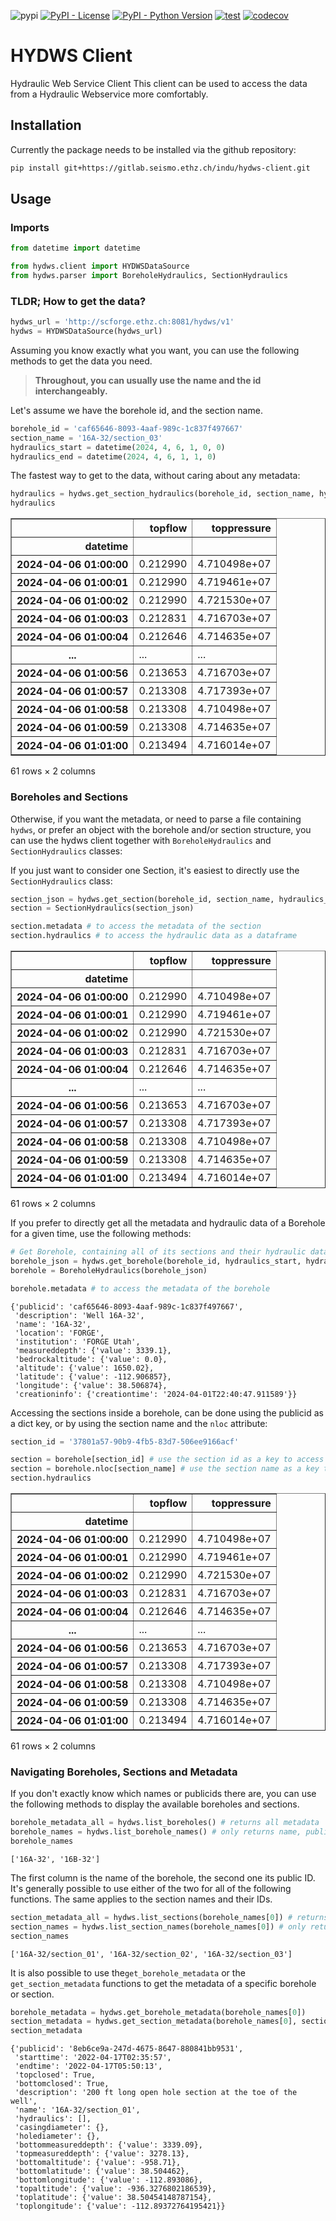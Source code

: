 ![pypi](https://img.shields.io/pypi/v/hydws-client)
[![PyPI - License](https://img.shields.io/pypi/l/hydws-client.svg)](https://pypi.org/project/hydws-client/)
[![PyPI - Python Version](https://img.shields.io/pypi/pyversions/hydws-client.svg)](https://pypi.org/project/hydws-client/)
[![test](https://github.com/swiss-seismological-service/hydws-client/actions/workflows/tests.yml/badge.svg)](https://github.com/swiss-seismological-service/hydws-client/actions/workflows/tests.yml)
[![codecov](https://codecov.io/github/swiss-seismological-service/hydws-client/graph/badge.svg?token=RVJFHYLBKA)](https://codecov.io/github/swiss-seismological-service/hydws-client)

# HYDWS Client
Hydraulic Web Service Client
This client can be used to access the data from a Hydraulic Webservice more comfortably.

## Installation
Currently the package needs to be installed via the github repository:
```bash
pip install git+https://gitlab.seismo.ethz.ch/indu/hydws-client.git
```

## Usage

### Imports


```python
from datetime import datetime

from hydws.client import HYDWSDataSource
from hydws.parser import BoreholeHydraulics, SectionHydraulics
```

### TLDR; How to get the data?


```python
hydws_url = 'http://scforge.ethz.ch:8081/hydws/v1'
hydws = HYDWSDataSource(hydws_url)
```

Assuming you know exactly what you want, you can use the following methods to get the data you need. 

>**Throughout, you can usually use the name and the id interchangeably.** 

Let's assume we have the borehole id, and the section name.


```python
borehole_id = 'caf65646-8093-4aaf-989c-1c837f497667'
section_name = '16A-32/section_03'
hydraulics_start = datetime(2024, 4, 6, 1, 0, 0)
hydraulics_end = datetime(2024, 4, 6, 1, 1, 0)
```

The fastest way to get to the data, without caring about any metadata:


```python
hydraulics = hydws.get_section_hydraulics(borehole_id, section_name, hydraulics_start, hydraulics_end, format='pandas')
hydraulics
```




<div>
<table border="1" class="dataframe">
  <thead>
    <tr style="text-align: right;">
      <th></th>
      <th>topflow</th>
      <th>toppressure</th>
    </tr>
    <tr>
      <th>datetime</th>
      <th></th>
      <th></th>
    </tr>
  </thead>
  <tbody>
    <tr>
      <th>2024-04-06 01:00:00</th>
      <td>0.212990</td>
      <td>4.710498e+07</td>
    </tr>
    <tr>
      <th>2024-04-06 01:00:01</th>
      <td>0.212990</td>
      <td>4.719461e+07</td>
    </tr>
    <tr>
      <th>2024-04-06 01:00:02</th>
      <td>0.212990</td>
      <td>4.721530e+07</td>
    </tr>
    <tr>
      <th>2024-04-06 01:00:03</th>
      <td>0.212831</td>
      <td>4.716703e+07</td>
    </tr>
    <tr>
      <th>2024-04-06 01:00:04</th>
      <td>0.212646</td>
      <td>4.714635e+07</td>
    </tr>
    <tr>
      <th>...</th>
      <td>...</td>
      <td>...</td>
    </tr>
    <tr>
      <th>2024-04-06 01:00:56</th>
      <td>0.213653</td>
      <td>4.716703e+07</td>
    </tr>
    <tr>
      <th>2024-04-06 01:00:57</th>
      <td>0.213308</td>
      <td>4.717393e+07</td>
    </tr>
    <tr>
      <th>2024-04-06 01:00:58</th>
      <td>0.213308</td>
      <td>4.710498e+07</td>
    </tr>
    <tr>
      <th>2024-04-06 01:00:59</th>
      <td>0.213308</td>
      <td>4.714635e+07</td>
    </tr>
    <tr>
      <th>2024-04-06 01:01:00</th>
      <td>0.213494</td>
      <td>4.716014e+07</td>
    </tr>
  </tbody>
</table>
<p>61 rows × 2 columns</p>
</div>



### Boreholes and Sections

Otherwise, if you want the metadata, or need to parse a file containing `hydws`, or prefer an object with the borehole and/or section structure, you can use the hydws client together with `BoreholeHydraulics` and `SectionHydraulics` classes:

If you just want to consider one Section, it's easiest to directly use the `SectionHydraulics` class:



```python
section_json = hydws.get_section(borehole_id, section_name, hydraulics_start, hydraulics_end)
section = SectionHydraulics(section_json)

section.metadata # to access the metadata of the section
section.hydraulics # to access the hydraulic data as a dataframe
```




<div>
<table border="1" class="dataframe">
  <thead>
    <tr style="text-align: right;">
      <th></th>
      <th>topflow</th>
      <th>toppressure</th>
    </tr>
    <tr>
      <th>datetime</th>
      <th></th>
      <th></th>
    </tr>
  </thead>
  <tbody>
    <tr>
      <th>2024-04-06 01:00:00</th>
      <td>0.212990</td>
      <td>4.710498e+07</td>
    </tr>
    <tr>
      <th>2024-04-06 01:00:01</th>
      <td>0.212990</td>
      <td>4.719461e+07</td>
    </tr>
    <tr>
      <th>2024-04-06 01:00:02</th>
      <td>0.212990</td>
      <td>4.721530e+07</td>
    </tr>
    <tr>
      <th>2024-04-06 01:00:03</th>
      <td>0.212831</td>
      <td>4.716703e+07</td>
    </tr>
    <tr>
      <th>2024-04-06 01:00:04</th>
      <td>0.212646</td>
      <td>4.714635e+07</td>
    </tr>
    <tr>
      <th>...</th>
      <td>...</td>
      <td>...</td>
    </tr>
    <tr>
      <th>2024-04-06 01:00:56</th>
      <td>0.213653</td>
      <td>4.716703e+07</td>
    </tr>
    <tr>
      <th>2024-04-06 01:00:57</th>
      <td>0.213308</td>
      <td>4.717393e+07</td>
    </tr>
    <tr>
      <th>2024-04-06 01:00:58</th>
      <td>0.213308</td>
      <td>4.710498e+07</td>
    </tr>
    <tr>
      <th>2024-04-06 01:00:59</th>
      <td>0.213308</td>
      <td>4.714635e+07</td>
    </tr>
    <tr>
      <th>2024-04-06 01:01:00</th>
      <td>0.213494</td>
      <td>4.716014e+07</td>
    </tr>
  </tbody>
</table>
<p>61 rows × 2 columns</p>
</div>



If you prefer to directly get all the metadata and hydraulic data of a Borehole for a given time, use the following methods:


```python
# Get Borehole, containing all of its sections and their hydraulic data for the given time range
borehole_json = hydws.get_borehole(borehole_id, hydraulics_start, hydraulics_end)
borehole = BoreholeHydraulics(borehole_json)

borehole.metadata # to access the metadata of the borehole
```




    {'publicid': 'caf65646-8093-4aaf-989c-1c837f497667',
     'description': 'Well 16A-32',
     'name': '16A-32',
     'location': 'FORGE',
     'institution': 'FORGE Utah',
     'measureddepth': {'value': 3339.1},
     'bedrockaltitude': {'value': 0.0},
     'altitude': {'value': 1650.02},
     'latitude': {'value': -112.906857},
     'longitude': {'value': 38.506874},
     'creationinfo': {'creationtime': '2024-04-01T22:40:47.911589'}}



Accessing the sections inside a borehole, can be done using the publicid as a dict key, or by using the section name and the `nloc` attribute:


```python
section_id = '37801a57-90b9-4fb5-83d7-506ee9166acf'

section = borehole[section_id] # use the section id as a key to access the section
section = borehole.nloc[section_name] # use the section name as a key to access the section
section.hydraulics
```




<div>
<style scoped>
    .dataframe tbody tr th:only-of-type {
        vertical-align: middle;
    }

    .dataframe tbody tr th {
        vertical-align: top;
    }

    .dataframe thead th {
        text-align: right;
    }
</style>
<table border="1" class="dataframe">
  <thead>
    <tr style="text-align: right;">
      <th></th>
      <th>topflow</th>
      <th>toppressure</th>
    </tr>
    <tr>
      <th>datetime</th>
      <th></th>
      <th></th>
    </tr>
  </thead>
  <tbody>
    <tr>
      <th>2024-04-06 01:00:00</th>
      <td>0.212990</td>
      <td>4.710498e+07</td>
    </tr>
    <tr>
      <th>2024-04-06 01:00:01</th>
      <td>0.212990</td>
      <td>4.719461e+07</td>
    </tr>
    <tr>
      <th>2024-04-06 01:00:02</th>
      <td>0.212990</td>
      <td>4.721530e+07</td>
    </tr>
    <tr>
      <th>2024-04-06 01:00:03</th>
      <td>0.212831</td>
      <td>4.716703e+07</td>
    </tr>
    <tr>
      <th>2024-04-06 01:00:04</th>
      <td>0.212646</td>
      <td>4.714635e+07</td>
    </tr>
    <tr>
      <th>...</th>
      <td>...</td>
      <td>...</td>
    </tr>
    <tr>
      <th>2024-04-06 01:00:56</th>
      <td>0.213653</td>
      <td>4.716703e+07</td>
    </tr>
    <tr>
      <th>2024-04-06 01:00:57</th>
      <td>0.213308</td>
      <td>4.717393e+07</td>
    </tr>
    <tr>
      <th>2024-04-06 01:00:58</th>
      <td>0.213308</td>
      <td>4.710498e+07</td>
    </tr>
    <tr>
      <th>2024-04-06 01:00:59</th>
      <td>0.213308</td>
      <td>4.714635e+07</td>
    </tr>
    <tr>
      <th>2024-04-06 01:01:00</th>
      <td>0.213494</td>
      <td>4.716014e+07</td>
    </tr>
  </tbody>
</table>
<p>61 rows × 2 columns</p>
</div>



### Navigating Boreholes, Sections and Metadata

If you don't exactly know which names or publicids there are, you can use the following methods to display the available boreholes and sections.


```python
borehole_metadata_all = hydws.list_boreholes() # returns all metadata
borehole_names = hydws.list_borehole_names() # only returns name, publicid or both (default is name)
borehole_names
```




    ['16A-32', '16B-32']



The first column is the name of the borehole, the second one its public ID. It's generally possible to use either of the two for all of the following functions. The same applies to the section names and their IDs.


```python
section_metadata_all = hydws.list_sections(borehole_names[0]) # returns all metadata
section_names = hydws.list_section_names(borehole_names[0]) # only returns name, publicid or both (default is name)
section_names
```




    ['16A-32/section_01', '16A-32/section_02', '16A-32/section_03']



It is also possible to use the`get_borehole_metadata` or the `get_section_metadata` functions to get the metadata of a specific borehole or section.



```python
borehole_metadata = hydws.get_borehole_metadata(borehole_names[0])
section_metadata = hydws.get_section_metadata(borehole_names[0], section_names[0])
section_metadata
```




    {'publicid': '8eb6ce9a-247d-4675-8647-880841bb9531',
     'starttime': '2022-04-17T02:35:57',
     'endtime': '2022-04-17T05:50:13',
     'topclosed': True,
     'bottomclosed': True,
     'description': '200 ft long open hole section at the toe of the well',
     'name': '16A-32/section_01',
     'hydraulics': [],
     'casingdiameter': {},
     'holediameter': {},
     'bottommeasureddepth': {'value': 3339.09},
     'topmeasureddepth': {'value': 3278.13},
     'bottomaltitude': {'value': -958.71},
     'bottomlatitude': {'value': 38.504462},
     'bottomlongitude': {'value': -112.893086},
     'topaltitude': {'value': -936.3276802186539},
     'toplatitude': {'value': 38.50454148787154},
     'toplongitude': {'value': -112.89372764195421}}




